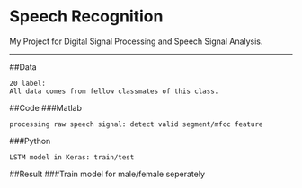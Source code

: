 Speech Recognition
===========================
My Project for Digital Signal Processing and Speech Signal Analysis.  
**** 
##Data  

    20 label:  
    All data comes from fellow classmates of this class.
    
##Code
###Matlab  
    
    processing raw speech signal: detect valid segment/mfcc feature   

###Python  
    
    LSTM model in Keras: train/test
 
##Result
###Train model for male/female seperately
